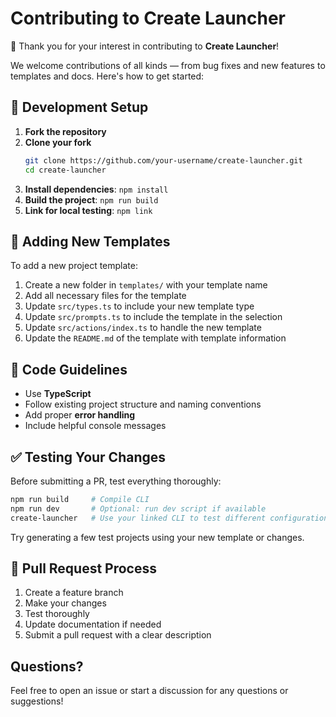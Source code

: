 # Contributing to Create Launcher

🚀 Thank you for your interest in contributing to **Create Launcher**!

We welcome contributions of all kinds — from bug fixes and new features to templates and docs. Here's how to get started: 

## 🔧 Development Setup

1. **Fork the repository**
2. **Clone your fork**  
   ```bash
   git clone https://github.com/your-username/create-launcher.git
   cd create-launcher
   ```
3. **Install dependencies**: `npm install`
4. **Build the project**: `npm run build`
5. **Link for local testing**: `npm link`

## 📁 Adding New Templates

To add a new project template:

1. Create a new folder in `templates/` with your template name
2. Add all necessary files for the template
3. Update `src/types.ts` to include your new template type
4. Update `src/prompts.ts` to include the template in the selection
5. Update `src/actions/index.ts` to handle the new template
6. Update the `README.md` of the template with template information

## 🧹 Code Guidelines

- Use **TypeScript**
- Follow existing project structure and naming conventions
- Add proper **error handling**
- Include helpful console messages

## ✅ Testing Your Changes

Before submitting a PR, test everything thoroughly:
```bash
npm run build     # Compile CLI
npm run dev       # Optional: run dev script if available
create-launcher   # Use your linked CLI to test different configurations
```
Try generating a few test projects using your new template or changes.

## 🔁 Pull Request Process

1. Create a feature branch
2. Make your changes
3. Test thoroughly
4. Update documentation if needed
5. Submit a pull request with a clear description

## Questions?

Feel free to open an issue or start a discussion for any questions or suggestions!
